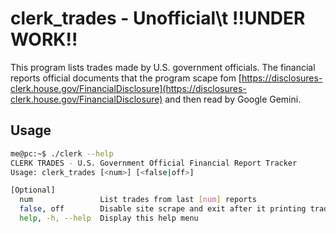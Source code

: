 # clerk_trades - Unofficial\t !!UNDER WORK!!
This program lists trades made by U.S. government officials.
The financial reports official documents that the program scape fom [https://disclosures-clerk.house.gov/FinancialDisclosure](https://disclosures-clerk.house.gov/FinancialDisclosure) and then read by Google Gemini.

## Usage
```bash
me@pc:~$ ./clerk --help
CLERK TRADES - U.S. Government Official Financial Report Tracker
Usage: clerk_trades [<num>] [<false|off>]

[Optional]
  num               List trades from last [num] reports
  false, off        Disable site scrape and exit after it printing trades
  help, -h, --help  Display this help menu
```

